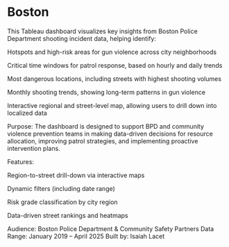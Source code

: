 # Boston
This Tableau dashboard visualizes key insights from Boston Police Department shooting incident data, helping identify:

Hotspots and high-risk areas for gun violence across city neighborhoods

Critical time windows for patrol response, based on hourly and daily trends

Most dangerous locations, including streets with highest shooting volumes

Monthly shooting trends, showing long-term patterns in gun violence

Interactive regional and street-level map, allowing users to drill down into localized data

Purpose:
The dashboard is designed to support BPD and community violence prevention teams in making data-driven decisions for resource allocation, improving patrol strategies, and implementing proactive intervention plans.

Features:

Region-to-street drill-down via interactive maps

Dynamic filters (including date range)

Risk grade classification by city region

Data-driven street rankings and heatmaps

Audience: Boston Police Department & Community Safety Partners
Data Range: January 2019 – April 2025
Built by: Isaiah Lacet
